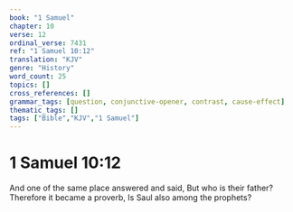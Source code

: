 ```yaml
---
book: "1 Samuel"
chapter: 10
verse: 12
ordinal_verse: 7431
ref: "1 Samuel 10:12"
translation: "KJV"
genre: "History"
word_count: 25
topics: []
cross_references: []
grammar_tags: [question, conjunctive-opener, contrast, cause-effect]
thematic_tags: []
tags: ["Bible","KJV","1 Samuel"]
---
```


# 1 Samuel 10:12

And one of the same place answered and said, But who is their father? Therefore it became a proverb, Is Saul also among the prophets?
